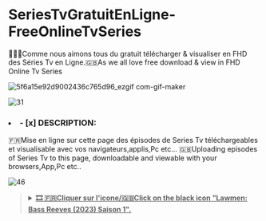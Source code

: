 # SeriesTvGratuitEnLigne-FreeOnlineTvSeries
👋🇫🇷Comme nous aimons tous du gratuit télécharger & visualiser en FHD des Séries Tv en Ligne.🇬🇧As we all love free download & view in FHD Online Tv Series

![5f6a15e92d9002436c765d96_ezgif com-gif-maker](https://github.com/victore447/SeriesTvGratuitEnLigne-FreeOnlineTvSeries/assets/48101775/247040a6-ef70-482f-8243-fb46952e9bde)

![31](https://github.com/victore447/SeriesTvGratuitEnLigne-FreeOnlineTvSeries/assets/48101775/1abf7938-77dc-45bc-ba70-ae1a3baf1313)
### <li>- [x] DESCRIPTION: </li>
🇫🇷Mise en ligne sur cette page des épisodes de Series Tv téléchargeables et visualisable avec vos navigateurs,applis,Pc etc...
🇬🇧Uploading episodes of Series Tv to this page, downloadable and viewable with your browsers,App,Pc etc..

![46](https://github.com/victore447/FilmsSeriesStrmdanskodi/assets/48101775/caa9e727-800b-4827-a780-9684462ccf19)
><details>
>  <summary><b><u>🎞️ 🇫🇷Cliquer sur l'icone/🇬🇧Click on the black icon "Lawmen: Bass Reeves (2023) Saison 1".</u></b></summary>
>
>![Lawmen](https://github.com/victore447/SeriesTvGratuitEnLigne-FreeOnlineTvSeries/assets/48101775/3f292e6d-71c1-4703-90bd-0e046e2cee2e)
> 
> 🎬 CASTING : David Oyelowo,Donald Sutherland,Denis Quaid,Barry Pepper,Forrest Goodluck etc..
>
> 📋SYNOPSIS: 
  🇫🇷L'histoire de Bass Reeves, l'homme de loi légendaire de l'Ouest sauvage, prend vie. Il a capturé plus de 3 000 criminels parmi les plus dangereux, sans jamais être blessé. Il est considéré comme l'inspirateur du Ranger solitaire.
  🇬🇧The story of Bass Reeves, the legendary lawman of the Wild West, comes to life. He has captured over 3,000 of the most dangerous criminals without ever being harmed. He is considered the inspiration for the Lone Ranger✅
  > - 🖲️ **[Épisode 1 (Saison 1)](https://dl33.darkibox.com/hls2/11/00115/cgqk96afmwys_x/index-v1-a2.m3u8?t=u5W7WToGRAzxOigE0WXVP2WuYf8N3t7W0qN03yNktTQ&s=1716641701&e=43200&f=576255&i=0.0&sp=0&fr=cgqk96afmwys)**
>  

  
